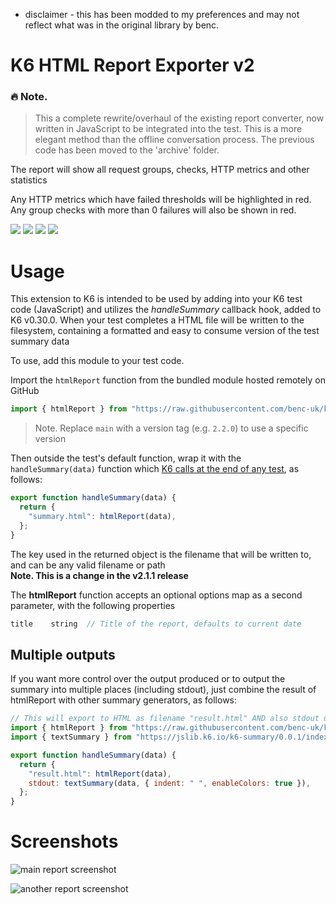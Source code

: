 * disclaimer - this has been modded to my preferences and may not reflect what was in the original library by benc.

# K6 HTML Report Exporter v2

### 🔥 Note.

> This a complete rewrite/overhaul of the existing report converter, now written in JavaScript to be integrated into the test. This is a more elegant method than the offline conversation process. The previous code has been moved to the 'archive' folder.

The report will show all request groups, checks, HTTP metrics and other statistics

Any HTTP metrics which have failed thresholds will be highlighted in red. Any group checks with more than 0 failures will also be shown in red.

![](https://img.shields.io/github/license/benc-uk/k6-reporter)
![](https://img.shields.io/github/last-commit/benc-uk/k6-reporter)
![](https://img.shields.io/github/release/benc-uk/k6-reporter)
![](https://img.shields.io/github/checks-status/benc-uk/k6-reporter/main)

# Usage

This extension to K6 is intended to be used by adding into your K6 test code (JavaScript) and utilizes the _handleSummary_ callback hook, added to K6 v0.30.0. When your test completes a HTML file will be written to the filesystem, containing a formatted and easy to consume version of the test summary data

To use, add this module to your test code.

Import the `htmlReport` function from the bundled module hosted remotely on GitHub

```js
import { htmlReport } from "https://raw.githubusercontent.com/benc-uk/k6-reporter/main/dist/bundle.js";
```

> Note. Replace `main` with a version tag (e.g. `2.2.0`) to use a specific version

Then outside the test's default function, wrap it with the `handleSummary(data)` function which [K6 calls at the end of any test](https://github.com/loadimpact/k6/pull/1768), as follows:

```js
export function handleSummary(data) {
  return {
    "summary.html": htmlReport(data),
  };
}
```

The key used in the returned object is the filename that will be written to, and can be any valid filename or path  
**Note. This is a change in the v2.1.1 release**

The **htmlReport** function accepts an optional options map as a second parameter, with the following properties

```ts
title    string  // Title of the report, defaults to current date
```

## Multiple outputs

If you want more control over the output produced or to output the summary into multiple places (including stdout), just combine the result of htmlReport with other summary generators, as follows:

```js
// This will export to HTML as filename "result.html" AND also stdout using the text summary
import { htmlReport } from "https://raw.githubusercontent.com/benc-uk/k6-reporter/main/dist/bundle.js";
import { textSummary } from "https://jslib.k6.io/k6-summary/0.0.1/index.js";

export function handleSummary(data) {
  return {
    "result.html": htmlReport(data),
    stdout: textSummary(data, { indent: " ", enableColors: true }),
  };
}
```

# Screenshots

![main report screenshot](https://user-images.githubusercontent.com/14982936/111346520-32b64100-8676-11eb-9b35-df32ef1982b1.png)

![another report screenshot](https://user-images.githubusercontent.com/14982936/111085882-5d3ab980-8511-11eb-819d-d283bd03dc88.png)
